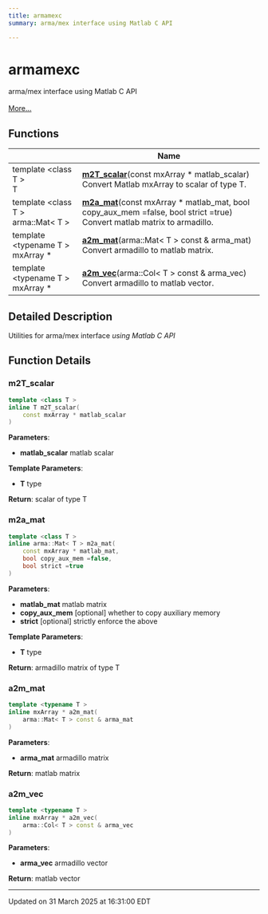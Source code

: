 ```yaml
---
title: armamexc
summary: arma/mex interface using Matlab C API 

---
```


# armamexc

arma/mex interface using Matlab C API <br> <br>[More...](#detailed-description)
<br>


## Functions

|                | Name           |
| -------------- | -------------- |
| template <class T \> <br>T | **[m2T_scalar](/lds-ctrl-est/docs/api/namespaces/namespacearmamexc/#function-m2t-scalar)**(const mxArray * matlab_scalar)<br>Convert Matlab mxArray to scalar of type T.  |
| template <class T \> <br>arma::Mat< T > | **[m2a_mat](/lds-ctrl-est/docs/api/namespaces/namespacearmamexc/#function-m2a-mat)**(const mxArray * matlab_mat, bool copy_aux_mem =false, bool strict =true)<br>Convert matlab matrix to armadillo.  |
| template <typename T \> <br>mxArray * | **[a2m_mat](/lds-ctrl-est/docs/api/namespaces/namespacearmamexc/#function-a2m-mat)**(arma::Mat< T > const & arma_mat)<br>Convert armadillo to matlab matrix.  |
| template <typename T \> <br>mxArray * | **[a2m_vec](/lds-ctrl-est/docs/api/namespaces/namespacearmamexc/#function-a2m-vec)**(arma::Col< T > const & arma_vec)<br>Convert armadillo to matlab vector.  |

## Detailed Description



Utilities for arma/mex interface _using Matlab C API_


## Function Details

### m2T_scalar

```cpp
template <class T >
inline T m2T_scalar(
    const mxArray * matlab_scalar
)
```



**Parameters**:

  * **matlab_scalar** matlab scalar


**Template Parameters**:

  * **T** type


**Return**: scalar of type T 

### m2a_mat

```cpp
template <class T >
inline arma::Mat< T > m2a_mat(
    const mxArray * matlab_mat,
    bool copy_aux_mem =false,
    bool strict =true
)
```



**Parameters**:

  * **matlab_mat** matlab matrix 
  * **copy_aux_mem** [optional] whether to copy auxiliary memory 
  * **strict** [optional] strictly enforce the above


**Template Parameters**:

  * **T** type


**Return**: armadillo matrix of type T 

### a2m_mat

```cpp
template <typename T >
inline mxArray * a2m_mat(
    arma::Mat< T > const & arma_mat
)
```



**Parameters**:

  * **arma_mat** armadillo matrix


**Return**: matlab matrix 

### a2m_vec

```cpp
template <typename T >
inline mxArray * a2m_vec(
    arma::Col< T > const & arma_vec
)
```



**Parameters**:

  * **arma_vec** armadillo vector


**Return**: matlab vector 






-------------------------------

Updated on 31 March 2025 at 16:31:00 EDT
